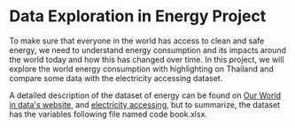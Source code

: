 # Data Exploration in Energy Project

To make sure that everyone in the world has access to clean and safe energy, we need to understand energy consumption and its impacts around 
the world today and how this has changed over time. In this project, we will explore the world energy consumption with highlighting on Thailand 
and compare some data with the electricity accessing dataset.

A detailed description of the dataset of energy can be found on 
[Our World in data's website](https://ourworldindata.org/energy), and [electricity accessing](https://ourworldindata.org/number-without-electricity), 
but to summarize, the dataset has the variables following file named code book.xlsx.
